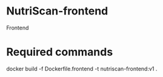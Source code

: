 # NutriScan-frontend
Frontend

# Required commands
docker build -f Dockerfile.frontend -t nutriscan-frontend:v1 .
<!-- docker run -d -p 8000:8000 nutriscan-frontend:v1 -->